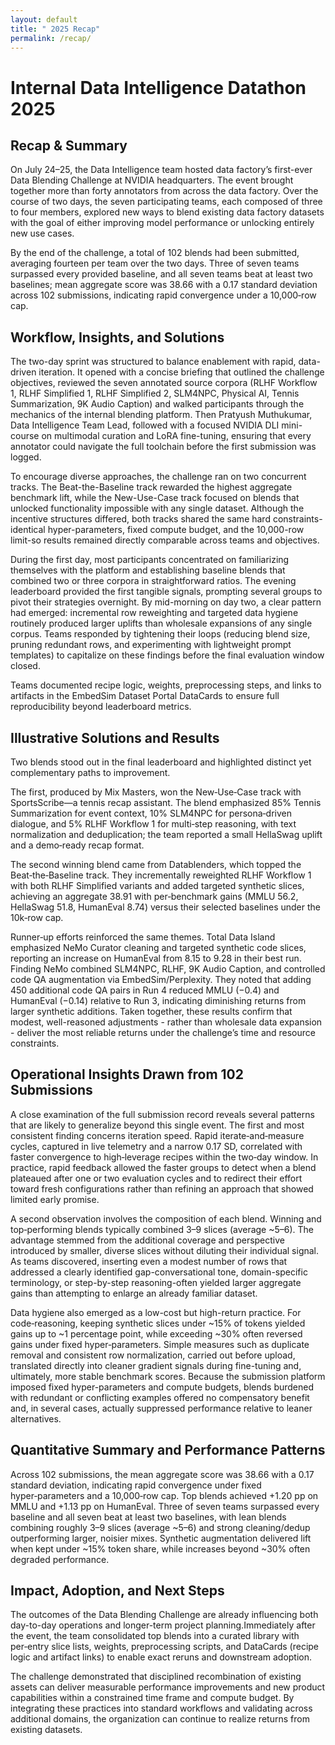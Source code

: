 ```yaml
---
layout: default
title: " 2025 Recap"
permalink: /recap/
---
```


# Internal Data Intelligence Datathon 2025

## Recap & Summary

On July 24–25, the Data Intelligence team hosted data factory’s first-ever Data Blending Challenge at NVIDIA headquarters. The event brought together more than forty annotators from across the data factory. Over the course of two days, the seven participating teams, each composed of three to four members, explored new ways to blend existing data factory datasets with the goal of either improving model performance or unlocking entirely new use cases.

By the end of the challenge, a total of 102 blends had been submitted, averaging fourteen per team over the two days. Three of seven teams surpassed every provided baseline, and all seven teams beat at least two baselines; mean aggregate score was 38.66 with a 0.17 standard deviation across 102 submissions, indicating rapid convergence under a 10,000‑row cap.

## Workflow, Insights, and Solutions

The two-day sprint was structured to balance enablement with rapid, data-driven iteration. It opened with a concise briefing that outlined the challenge objectives, reviewed the seven annotated source corpora (RLHF Workflow 1, RLHF Simplified 1, RLHF Simplified 2, SLM4NPC, Physical AI, Tennis Summarization, 9K Audio Caption) and walked participants through the mechanics of the internal blending platform. Then Pratyush Muthukumar, Data Intelligence Team Lead, followed with a focused NVIDIA DLI mini-course on multimodal curation and LoRA fine-tuning, ensuring that every annotator could navigate the full toolchain before the first submission was logged.

To encourage diverse approaches, the challenge ran on two concurrent tracks. The Beat-the-Baseline track rewarded the highest aggregate benchmark lift, while the New-Use-Case track focused on blends that unlocked functionality impossible with any single dataset. Although the incentive structures differed, both tracks shared the same hard constraints-identical hyper-parameters, fixed compute budget, and the 10,000-row limit-so results remained directly comparable across teams and objectives.

During the first day, most participants concentrated on familiarizing themselves with the platform and establishing baseline blends that combined two or three corpora in straightforward ratios. The evening leaderboard provided the first tangible signals, prompting several groups to pivot their strategies overnight. By mid-morning on day two, a clear pattern had emerged: incremental row reweighting and targeted data hygiene routinely produced larger uplifts than wholesale expansions of any single corpus. Teams responded by tightening their loops (reducing blend size, pruning redundant rows, and experimenting with lightweight prompt templates) to capitalize on these findings before the final evaluation window closed.

Teams documented recipe logic, weights, preprocessing steps, and links to artifacts in the EmbedSim Dataset Portal DataCards to ensure full reproducibility beyond leaderboard metrics.

## Illustrative Solutions and Results

Two blends stood out in the final leaderboard and highlighted distinct yet complementary paths to improvement.

The first, produced by Mix Masters, won the New‑Use‑Case track with SportsScribe—a tennis recap assistant. The blend emphasized 85% Tennis Summarization for event context, 10% SLM4NPC for persona‑driven dialogue, and 5% RLHF Workflow 1 for multi‑step reasoning, with text normalization and deduplication; the team reported a small HellaSwag uplift and a demo‑ready recap format.

The second winning blend came from Datablenders, which topped the Beat‑the‑Baseline track. They incrementally reweighted RLHF Workflow 1 with both RLHF Simplified variants and added targeted synthetic slices, achieving an aggregate 38.91 with per‑benchmark gains (MMLU 56.2, HellaSwag 51.8, HumanEval 8.74) versus their selected baselines under the 10k‑row cap.

Runner‑up efforts reinforced the same themes. Total Data Island emphasized NeMo Curator cleaning and targeted synthetic code slices, reporting an increase on HumanEval from 8.15 to 9.28 in their best run. Finding NeMo combined SLM4NPC, RLHF, 9K Audio Caption, and controlled code QA augmentation via EmbedSim/Perplexity. They noted that adding 450 additional code QA pairs in Run 4 reduced MMLU (−0.4) and HumanEval (−0.14) relative to Run 3, indicating diminishing returns from larger synthetic additions. Taken together, these results confirm that modest, well-reasoned adjustments - rather than wholesale data expansion - deliver the most reliable returns under the challenge’s time and resource constraints.


## Operational Insights Drawn from 102 Submissions

A close examination of the full submission record reveals several patterns that are likely to generalize beyond this single event. The first and most consistent finding concerns iteration speed. Rapid iterate‑and‑measure cycles, captured in live telemetry and a narrow 0.17 SD, correlated with faster convergence to high‑leverage recipes within the two‑day window. In practice, rapid feedback allowed the faster groups to detect when a blend plateaued after one or two evaluation cycles and to redirect their effort toward fresh configurations rather than refining an approach that showed limited early promise.

A second observation involves the composition of each blend. Winning and top‑performing blends typically combined 3–9 slices (average ~5–6). The advantage stemmed from the additional coverage and perspective introduced by smaller, diverse slices without diluting their individual signal. As teams discovered, inserting even a modest number of rows that addressed a clearly identified gap-conversational tone, domain-specific terminology, or step-by-step reasoning-often yielded larger aggregate gains than attempting to enlarge an already familiar dataset.

Data hygiene also emerged as a low-cost but high-return practice. For code‑reasoning, keeping synthetic slices under ~15% of tokens yielded gains up to ~1 percentage point, while exceeding ~30% often reversed gains under fixed hyper‑parameters. Simple measures such as duplicate removal and consistent row normalization, carried out before upload, translated directly into cleaner gradient signals during fine-tuning and, ultimately, more stable benchmark scores. Because the submission platform imposed fixed hyper-parameters and compute budgets, blends burdened with redundant or conflicting examples offered no compensatory benefit and, in several cases, actually suppressed performance relative to leaner alternatives.


## Quantitative Summary and Performance Patterns

Across 102 submissions, the mean aggregate score was 38.66 with a 0.17 standard deviation, indicating rapid convergence under fixed hyper‑parameters and a 10,000‑row cap. Top blends achieved +1.20 pp on MMLU and +1.13 pp on HumanEval. Three of seven teams surpassed every baseline and all seven beat at least two baselines, with lean blends combining roughly 3–9 slices (average ~5–6) and strong cleaning/dedup outperforming larger, noisier mixes. Synthetic augmentation delivered lift when kept under ~15% token share, while increases beyond ~30% often degraded performance.

## Impact, Adoption, and Next Steps

The outcomes of the Data Blending Challenge are already influencing both day-to-day operations and longer-term project planning.Immediately after the event, the team consolidated top blends into a curated library with per‑entry slice lists, weights, preprocessing scripts, and DataCards (recipe logic and artifact links) to enable exact reruns and downstream adoption.

The challenge demonstrated that disciplined recombination of existing assets can deliver measurable performance improvements and new product capabilities within a constrained time frame and compute budget. By integrating these practices into standard workflows and validating across additional domains, the organization can continue to realize returns from existing datasets.

